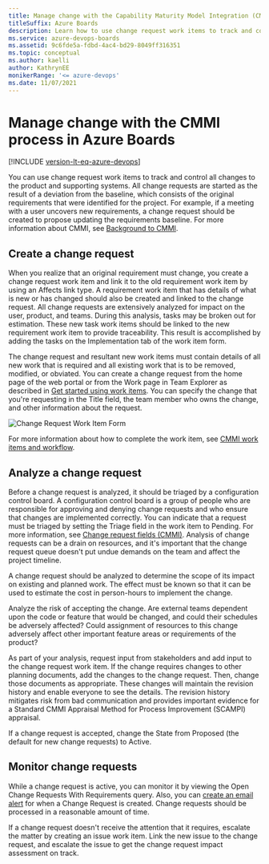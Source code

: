 ```yaml
---
title: Manage change with the Capability Maturity Model Integration (CMMI) process
titleSuffix: Azure Boards
description: Learn how to use change request work items to track and control all changes to the product and supporting systems. 
ms.service: azure-devops-boards
ms.assetid: 9c6fde5a-fdbd-4ac4-bd29-8049ff316351
ms.topic: conceptual
ms.author: kaelli
author: KathrynEE
monikerRange: '<= azure-devops'
ms.date: 11/07/2021
---
```


# Manage change with the CMMI process in Azure Boards

[!INCLUDE [version-lt-eq-azure-devops](../../../../includes/version-lt-eq-azure-devops.md)]

You can use change request work items to track and control all changes to the product and supporting systems. All change requests are started as the result of a deviation from the baseline, which consists of the original requirements that were identified for the project. For example, if a meeting with a user uncovers new requirements, a change request should be created to propose updating the requirements baseline. For more information about CMMI, see [Background to CMMI](guidance-background-to-cmmi.md).  
  

<a name="Creating"></a> 

## Create a change request  
 When you realize that an original requirement must change, you create a change request work item and link it to the old requirement work item by using an Affects link type. A requirement work item that has details of what is new or has changed should also be created and linked to the change request. All change requests are extensively analyzed for impact on the user, product, and teams. During this analysis, tasks may be broken out for estimation. These new task work items should be linked to the new requirement work item to provide traceability. This result is accomplished by adding the tasks on the Implementation tab of the work item form.  
  
 The change request and resultant new work items must contain details of all new work that is required and all existing work that is to be removed, modified, or obviated. You can create a change request from the home page of the web portal or from the Work page in Team Explorer as described in [Get started using work items](../../../work-items/view-add-work-items.md). You can specify the change that you're requesting in the Title field, the team member who owns the change, and other information about the request.  
  
 ![Change Request Work Item Form](media/procguid_cmmi_form.png "ProcGuid_CMMI_form")  
  
 For more information about how to complete the work item, see [CMMI work items and workflow](../cmmi-process-workflow.md).  
  

<a name="Analyzing"></a> 

## Analyze a change request  

 Before a change request is analyzed, it should be triaged by a configuration control board. A configuration control board is a group of people who are responsible for approving and denying change requests and who ensure that changes are implemented correctly. You can indicate that a request must be triaged by setting the Triage field in the work item to Pending. For more information, see [Change request fields (CMMI)](guidance-change-request-field-reference-cmmi.md). Analysis of change requests can be a drain on resources, and it's important that the change request queue doesn't put undue demands on the team and affect the project timeline.  
  
 A change request should be analyzed to determine the scope of its impact on existing and planned work. The effect must be known so that it can be used to estimate the cost in person-hours to implement the change.  
  
 Analyze the risk of accepting the change. Are external teams dependent upon the code or feature that would be changed, and could their schedules be adversely affected? Could assignment of resources to this change adversely affect other important feature areas or requirements of the product?  
  
 As part of your analysis, request input from stakeholders and add input to the change request work item. If the change requires changes to other planning documents, add the changes to the change request. Then, change those documents as appropriate. These changes will maintain the revision history and enable everyone to see the details. The revision history mitigates risk from bad communication and provides important evidence for a Standard CMMI Appraisal Method for Process Improvement (SCAMPI) appraisal.  
  
 If a change request is accepted, change the State from Proposed (the default for new change requests) to Active.  

<a name="Monitoring"></a>


## Monitor change requests  

 While a change request is active, you can monitor it by viewing the Open Change Requests With Requirements query. Also, you can [create an email alert](../../../../notifications/manage-your-personal-notifications.md) for when a Change Request is created. Change requests should be processed in a reasonable amount of time.  
  
 If a change request doesn't receive the attention that it requires, escalate the matter by creating an issue work item. Link the new issue to the change request, and escalate the issue to get the change request impact assessment on track.